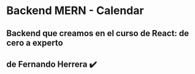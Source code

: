 # Backend MERN - Calendar

## Backend que creamos en el curso de React: de cero a experto

## de Fernando Herrera ✔️
